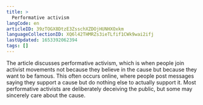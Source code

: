 ```yaml
---
title: >
  Performative activism
langCode: en
articleID: 39zTOGX8DtzE3ZsschXZDOjHUNHXOxkm
languageCollectionID: XQ6l42THMRZs3ieTLfif1CWk9wai2ifj
lastUpdated: 1653392062394
tags: []
---
```


The article discusses performative activism, which is when people join activist movements not because they believe in the cause but because they want to be famous. This often occurs online, where people post messages saying they support a cause but do nothing else to actually support it. Most performative activists are deliberately deceiving the public, but some may sincerely care about the cause.